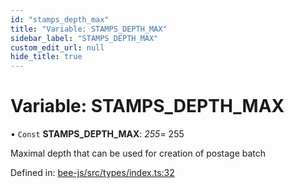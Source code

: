 ```yaml
---
id: "stamps_depth_max"
title: "Variable: STAMPS_DEPTH_MAX"
sidebar_label: "STAMPS_DEPTH_MAX"
custom_edit_url: null
hide_title: true
---
```


# Variable: STAMPS\_DEPTH\_MAX

• `Const` **STAMPS\_DEPTH\_MAX**: *255*= 255

Maximal depth that can be used for creation of postage batch

Defined in: [bee-js/src/types/index.ts:32](https://github.com/ethersphere/bee-js/blob/430becc/src/types/index.ts#L32)
